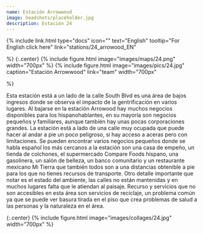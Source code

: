 ```yaml
---
name: Estación Arrowwood
image: headshots/placeholder.jpg
description: Estación 24
---
```


{%
  include link.html
  type="docs"
  icon=""
  text="English"
  tooltip="For English click here"
  link="stations/24_arrowood_EN"

%}
{:.center}
{%
  include figure.html
  image="images/maps/24.png"
  width="700px"
%}
{%
  include figure.html
  image="images/pics/24.jpg"
  caption="Estación Arrowwood"
  link="team"
  width="700px"

%}


Esta estación está a un lado de la calle South Blvd es una área de bajos ingresos donde se observa el impacto de la gentrificación en varios lugares. Al bajarse en la estación Arrowood hay muchos negocios disponibles para los hispanohablantes, en su mayoría son negocios pequeños y familiares, aunque también hay unas pocas corporaciones grandes. La estación está a lado de una calle muy ocupada que puede hacer al andar a pie un poco peligroso, si hay acceso a aceras pero con limitaciones. Se pueden encontrar varios negocios pequeños donde se habla español los más cercanos a la estación son una casa de empeño, un tienda de colchones, el supermercado Compare Foods hispano, una gasolinera, un salón de belleza, un banco comunitario y un restaurante mexicano Mi Tierra que también todos son a una distancias obtenible a pie para los que no tienes recursos de transporte. Otro detalle importante que notar es el estado del ambiente, las calles no están mantenidas y en muchos lugares falta que le atiendan al paisaje. Recurso y servicios que no son accesibles en esta área son servicios de reciclaje, un problema común ya que se puede ver  basura tirada en el piso que crea problemas de salud a las personas y la naturaleza en el área. 

{:.center}
{%
include figure.html
image="images/collages/24.jpg"
width="700px"
%}